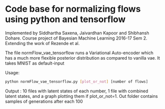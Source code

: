 # Code base for normalizing flows using python and tensorflow

Implemented by Siddhartha Saxena, Jaivardhan Kapoor and Shibhansh Dohare. Course project of Bayesian Machine Learning 2016-17 Sem 2. Extending the work of Rezende et al.  

The file normFlow_vae_tensorflow runs a Variational Auto-encoder which has a much more flexible posterior distribution as compared to vanilla vae. It takes MNIST as default-input 

Usage:
```bash
python normFlow_vae_tensorflow.py [plot_or_not] [number of flows]
```

Output : 10 files with latent states of each number, 1 file with combined latent states, and a graph plotting them if plot_or_not=1. Out folder contains samples of generations after each 100
